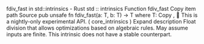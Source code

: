 fdiv_fast in std::intrinsics - Rust
std
::
intrinsics
Function
fdiv_fast
Copy item path
Source
pub unsafe fn fdiv_fast<T>(a: T, b: T) -> T
where
    T:
Copy
,
🔬
This is a nightly-only experimental API. (
core_intrinsics
)
Expand description
Float division that allows optimizations based on algebraic rules.
May assume inputs are finite.
This intrinsic does not have a stable counterpart.